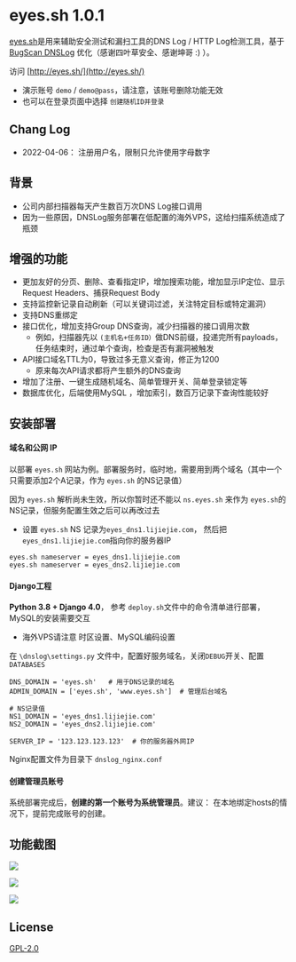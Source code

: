 # eyes.sh 1.0.1

[eyes.sh](http://eyes.sh/)是用来辅助安全测试和漏扫工具的DNS Log / HTTP Log检测工具，基于 [BugScan DNSLog](https://github.com/bugscanteam/dnslog/) 优化（感谢四叶草安全、感谢坤哥  :) ）。

访问 [http://eyes.sh/](http://eyes.sh/)  

* 演示账号 `demo` / `demo@pass`，请注意，该账号删除功能无效
* 也可以在登录页面中选择 `创建随机ID并登录`

## Chang Log 

* 2022-04-06： 注册用户名，限制只允许使用字母数字

## **背景** 

* 公司内部扫描器每天产生数百万次DNS Log接口调用
* 因为一些原因，DNSLog服务部署在低配置的海外VPS，这给扫描系统造成了瓶颈

## 增强的功能

* 更加友好的分页、删除、查看指定IP，增加搜索功能，增加显示IP定位、显示Request Headers、捕获Request Body
* 支持监控新记录自动刷新（可以关键词过滤，关注特定目标或特定漏洞）
* 支持DNS重绑定
* 接口优化，增加支持Group DNS查询，减少扫描器的接口调用次数
  * 例如，扫描器先以 `(主机名+任务ID）`做DNS前缀，投递完所有payloads，任务结束时，通过单个查询，检查是否有漏洞被触发
* API接口域名TTL为0，导致过多无意义查询，修正为1200
  * 原来每次API请求都将产生额外的DNS查询
* 增加了注册、一键生成随机域名、简单管理开关、简单登录锁定等
* 数据库优化，后端使用MySQL ，增加索引，数百万记录下查询性能较好

安装部署
---

#### 域名和公网 IP 

以部署 `eyes.sh` 网站为例。部署服务时，临时地，需要用到两个域名（其中一个只需要添加2个A记录，作为 `eyes.sh` 的NS记录值）

因为 `eyes.sh` 解析尚未生效，所以你暂时还不能以 `ns.eyes.sh` 来作为 `eyes.sh`的NS记录，但服务配置生效之后可以再改过去

* 设置 `eyes.sh` NS 记录为`eyes_dns1.lijiejie.com`， 然后把 `eyes_dns1.lijiejie.com`指向你的服务器IP

```
eyes.sh nameserver = eyes_dns1.lijiejie.com
eyes.sh nameserver = eyes_dns2.lijiejie.com
```

#### Django工程 

**Python 3.8 + Django 4.0**， 参考 `deploy.sh`文件中的命令清单进行部署，MySQL的安装需要交互 

* 海外VPS请注意 时区设置、MySQL编码设置

在 `\dnslog\settings.py` 文件中，配置好服务域名，关闭`DEBUG`开关、配置 `DATABASES` 

```
DNS_DOMAIN = 'eyes.sh'   # 用于DNS记录的域名
ADMIN_DOMAIN = ['eyes.sh', 'www.eyes.sh']  # 管理后台域名

# NS记录值
NS1_DOMAIN = 'eyes_dns1.lijiejie.com'
NS2_DOMAIN = 'eyes_dns2.lijiejie.com'

SERVER_IP = '123.123.123.123'  # 你的服务器外网IP
```

Nginx配置文件为目录下 `dnslog_nginx.conf`

#### 创建管理员账号

系统部署完成后，**创建的第一个账号为系统管理员**。建议： 在本地绑定hosts的情况下，提前完成账号的创建。

## 功能截图



![](static/dnslog.png)

![](static/http_log.png)

![](static/rebind.png)

## License

[GPL-2.0](GPL-2.0)